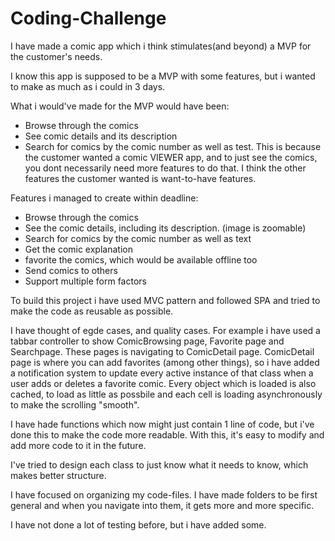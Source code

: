 # Coding-Challenge

I have made a comic app which i think stimulates(and beyond) a MVP for the customer's needs.

I know this app is supposed to be a MVP with some features, but i wanted to make as much as i could in 3 days.

What i would've made for the MVP would have been:
- Browse through the comics 
- See comic details and its description 
- Search for comics by the comic number as well as test.
This is because the customer wanted a comic VIEWER app, and to just see the comics, you dont necessarily need more features to do that.
I think the other features the customer wanted is want-to-have features.

Features i managed to create within deadline:
- Browse through the comics
- See the comic details, including its description. (image is zoomable)
- Search for comics by the comic number as well as text
- Get the comic explanation
- favorite the comics, which would be available offline too
- Send comics to others
- Support multiple form factors

To build this project i have used MVC pattern and followed SPA and tried to make the code as reusable as possible.

I have thought of egde cases, and quality cases. 
For example i have used a tabbar controller to show ComicBrowsing page, Favorite page and Searchpage. These pages is navigating to ComicDetail page. ComicDetail page is where you can add favorites (among other things), so i have added a notification system to update every active instance of that class when a user adds or deletes a favorite comic.
Every object which is loaded is also cached, to load as little as possbile and each cell is loading asynchronously to make the scrolling "smooth".

I have hade functions which now might just contain 1 line of code, but i've done this to make the code more readable. 
With this, it's easy to modify and add more code to it in the future.

I've tried to design each class to just know what it needs to know, which makes better structure.

I have focused on organizing my code-files. I have made folders to be first general and when you navigate into them, it gets more and more specific.


I have not done a lot of testing before, but i have added some.
